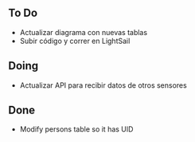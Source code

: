 ## To Do

- Actualizar diagrama con nuevas tablas
- Subir código y correr en LightSail

## Doing

- Actualizar API para recibir datos de otros sensores

## Done

- Modify persons table so it has UID
